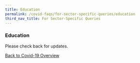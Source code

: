 ```yaml
---
title: Education
permalink: /covid-faqs/for-sector-specific-queries/education
third_nav_title: For Sector-Specific Queries
---
```


### Education

Please check back for updates.

[Back to Covid-19 Overview](/covid/)
